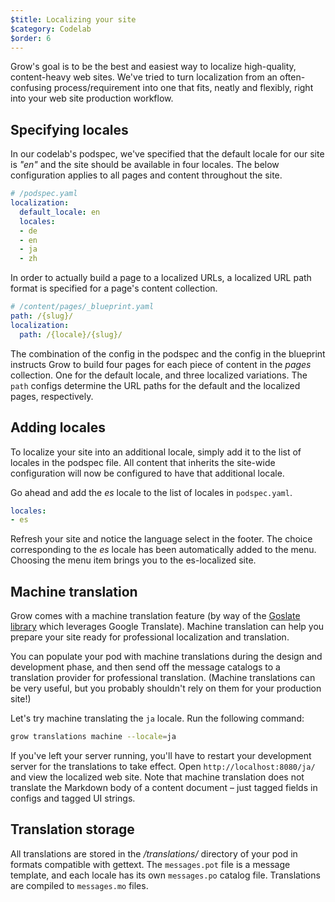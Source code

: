```yaml
---
$title: Localizing your site
$category: Codelab
$order: 6
---
```

Grow's goal is to be the best and easiest way to localize high-quality, content-heavy web sites. We've tried to turn localization from an often-confusing process/requirement into one that fits, neatly and flexibly, right into your web site production workflow.

## Specifying locales

In our codelab's podspec, we've specified that the default locale for our site is *"en"* and the site should be available in four locales. The below configuration applies to all pages and content throughout the site.

```yaml
# /podspec.yaml
localization:
  default_locale: en
  locales:
  - de
  - en
  - ja
  - zh
```

In order to actually build a page to a localized URLs, a localized URL path format is specified for a page's content collection.

```yaml
# /content/pages/_blueprint.yaml
path: /{slug}/
localization:
  path: /{locale}/{slug}/
```

The combination of the config in the podspec and the config in the blueprint instructs Grow to build four pages for each piece of content in the *pages* collection. One for the default locale, and three localized variations. The `path` configs determine the URL paths for the default and the localized pages, respectively.

## Adding locales

To localize your site into an additional locale, simply add it to the list of locales in the podspec file. All content that inherits the site-wide configuration will now be configured to have that additional locale.

Go ahead and add the *es* locale to the list of locales in `podspec.yaml`.

```yaml
locales:
- es
```

Refresh your site and notice the language select in the footer. The choice corresponding to the *es* locale has been automatically added to the menu. Choosing the menu item brings you to the es-localized site.

## Machine translation

Grow comes with a machine translation feature (by way of the [Goslate library](https://bitbucket.org/zhuoqiang/goslate) which leverages Google Translate). Machine translation can help you prepare your site ready for professional localization and translation.

You can populate your pod with machine translations during the design and development phase, and then send off the message catalogs to a translation provider for professional translation. (Machine translations can be very useful, but you probably shouldn't rely on them for your production site!)

Let's try machine translating the `ja` locale. Run the following command:

```bash
grow translations machine --locale=ja
```

If you've left your server running, you'll have to restart your development server for the translations to take effect. Open `http://localhost:8080/ja/` and view the localized web site. Note that machine translation does not translate the Markdown body of a content document – just tagged fields in configs and tagged UI strings.

## Translation storage

All translations are stored in the */translations/* directory of your pod in formats compatible with gettext. The `messages.pot` file is a message template, and each locale has its own `messages.po` catalog file. Translations are compiled to `messages.mo` files.
